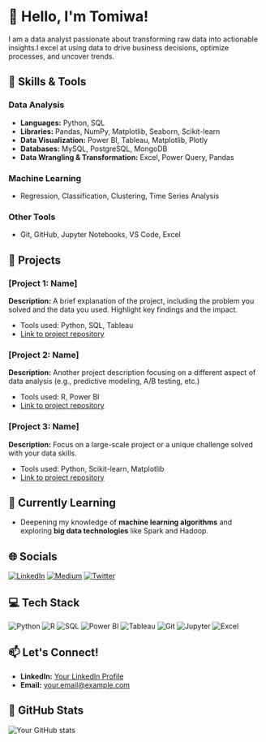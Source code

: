 # 👋 Hello, I'm Tomiwa!

I am a data analyst passionate about transforming raw data into actionable insights.I excel at using data to drive business decisions, optimize processes, and uncover trends.

## 🔧 Skills & Tools

### Data Analysis
- **Languages:** Python, SQL
- **Libraries:** Pandas, NumPy, Matplotlib, Seaborn, Scikit-learn
- **Data Visualization:** Power BI, Tableau, Matplotlib, Plotly
- **Databases:** MySQL, PostgreSQL, MongoDB
- **Data Wrangling & Transformation:** Excel, Power Query, Pandas

### Machine Learning
- Regression, Classification, Clustering, Time Series Analysis

### Other Tools
- Git, GitHub, Jupyter Notebooks, VS Code, Excel

## 📝 Projects

### [Project 1: Name]
**Description:** A brief explanation of the project, including the problem you solved and the data you used. Highlight key findings and the impact.
- Tools used: Python, SQL, Tableau
- [Link to project repository](#)

### [Project 2: Name]
**Description:** Another project description focusing on a different aspect of data analysis (e.g., predictive modeling, A/B testing, etc.)
- Tools used: R, Power BI
- [Link to project repository](#)

### [Project 3: Name]
**Description:** Focus on a large-scale project or a unique challenge solved with your data skills.
- Tools used: Python, Scikit-learn, Matplotlib
- [Link to project repository](#)

## 🌱 Currently Learning
- Deepening my knowledge of **machine learning algorithms** and exploring **big data technologies** like Spark and Hadoop.

## 🌐 Socials

[![LinkedIn](https://img.shields.io/badge/LinkedIn-%230077B5.svg?style=for-the-badge&logo=linkedin&logoColor=white)](https://linkedin.com/in/yourusername)
[![Medium](https://img.shields.io/badge/Medium-%23000000.svg?style=for-the-badge&logo=medium&logoColor=white)](https://medium.com/@yourusername)
[![Twitter](https://img.shields.io/badge/Twitter-%231DA1F2.svg?style=for-the-badge&logo=twitter&logoColor=white)](https://twitter.com/yourusername)

## 💻 Tech Stack

![Python](https://img.shields.io/badge/Python-%2314354C.svg?style=for-the-badge&logo=python&logoColor=white)
![R](https://img.shields.io/badge/R-%23276DC3.svg?style=for-the-badge&logo=r&logoColor=white)
![SQL](https://img.shields.io/badge/SQL-%2300f.svg?style=for-the-badge&logo=sqlite&logoColor=white)
![Power BI](https://img.shields.io/badge/PowerBI-%23F2C811.svg?style=for-the-badge&logo=power-bi&logoColor=black)
![Tableau](https://img.shields.io/badge/Tableau-%23E97627.svg?style=for-the-badge&logo=tableau&logoColor=white)
![Git](https://img.shields.io/badge/Git-%23F05033.svg?style=for-the-badge&logo=git&logoColor=white)
![Jupyter](https://img.shields.io/badge/Jupyter-%23F37626.svg?style=for-the-badge&logo=jupyter&logoColor=white)
![Excel](https://img.shields.io/badge/Excel-%2300FF00.svg?style=for-the-badge&logo=microsoft-excel&logoColor=white)

## 📫 Let's Connect!
- **LinkedIn:** [Your LinkedIn Profile](https://linkedin.com/in/yourusername)
- **Email:** [your.email@example.com](mailto:your.email@example.com)

## 🌟 GitHub Stats
![Your GitHub stats](https://github-readme-stats.vercel.app/api?username=yourusername&show_icons=true&theme=radical)

<!-- Optionally, you can include a contributions graph -->
<!-- ![GitHub Contributions Graph](https://github-readme-streak-stats.herokuapp.com/?user=yourusername&theme=radical) -->



